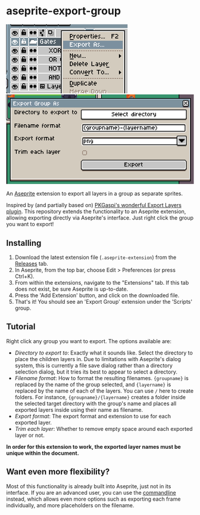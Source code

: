 # aseprite-export-group
![Extension context menu screenshot](ctx-menu-screenshot.png)
![Extension dialog screenshot](dialog-screenshot.png)

An [Aseprite](https://www.aseprite.org/) extension to export all layers in a group as separate sprites.

Inspired by (and partially based on) [PKGaspi's wonderful Export Layers plugin](https://github.com/PKGaspi/AsepriteScripts/tree/main). This repository extends the functionality to an Aseprite extension, allowing exporting directly via Aseprite's interface. Just right click the group you want to export!

## Installing
1. Download the latest extension file (`.aseprite-extension`) from the [Releases](https://github.com/aleokdev/aseprite-export-group/releases) tab.
2. In Aseprite, from the top bar, choose Edit > Preferences (or press Ctrl+K).
3. From within the extensions, navigate to the "Extensions" tab. If this tab does not exist, be sure Aseprite is up-to-date.
4. Press the 'Add Extension' button, and click on the downloaded file.
5. That's it! You should see an 'Export Group' extension under the 'Scripts' group.

## Tutorial
Right click any group you want to export. The options available are:
- *Directory to export to*: Exactly what it sounds like. Select the directory to place the children layers in. Due to limitations with Aseprite's dialog system, this is currently a file save dialog rather than a directory selection dialog, but it tries its best to appear to select a directory.
- *Filename format*: How to format the resulting filenames. `{groupname}` is replaced by the name of the group selected, and `{layername}` is replaced by the name of each of the layers. You can use `/` here to create folders. For instance, `{groupname}/{layername}` creates a folder inside the selected target directory with the group's name and places all exported layers inside using their name as filename.
- *Export format*: The export format and extension to use for each exported layer.
- *Trim each layer*: Whether to remove empty space around each exported layer or not.

**In order for this extension to work, the exported layer names must be unique within the document.**

## Want even more flexibility?
Most of this functionality is already built into Aseprite, just not in its interface. If you are an advanced user, you can use the [commandline](https://www.aseprite.org/docs/cli/#sheet) instead, which allows even more options such as exporting each frame individually, and more placeholders on the filename.